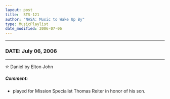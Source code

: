 ```yaml
---
layout: post
title:  STS-121
author: "NASA: Music to Wake Up By"
type: MusicPlaylist
date_modified: 2006-07-06
---
```


----
### DATE: July 06, 2006
----
✫ Daniel by Elton John

##### Comment:
* played for Mission Specialist Thomas Reiter in honor of his son.
